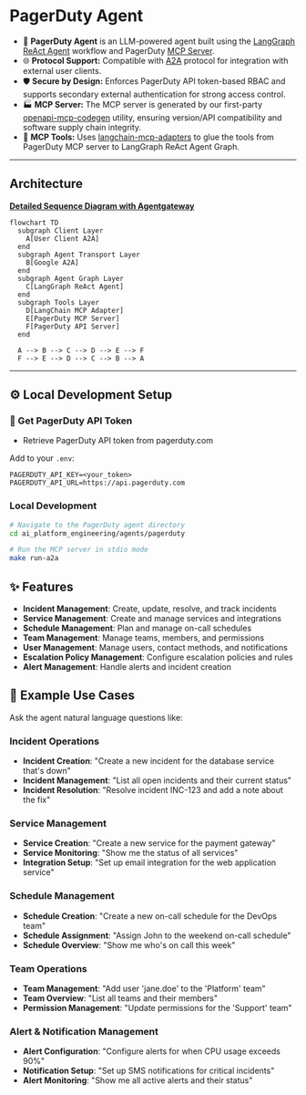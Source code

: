 # PagerDuty Agent

- 🤖 **PagerDuty Agent** is an LLM-powered agent built using the [LangGraph ReAct Agent](https://langchain-ai.github.io/langgraph/agents/agents/) workflow and PagerDuty [MCP Server](https://modelcontextprotocol.io/introduction).
- 🌐 **Protocol Support:** Compatible with [A2A](https://github.com/google/A2A) protocol for integration with external user clients.
- 🛡️ **Secure by Design:** Enforces PagerDuty API token-based RBAC and supports secondary external authentication for strong access control.
- 🏭 **MCP Server:** The MCP server is generated by our first-party [openapi-mcp-codegen](https://github.com/cnoe-io/openapi-mcp-codegen/tree/main) utility, ensuring version/API compatibility and software supply chain integrity.
- 🔌 **MCP Tools:** Uses [langchain-mcp-adapters](https://github.com/langchain-ai/langchain-mcp-adapters) to glue the tools from PagerDuty MCP server to LangGraph ReAct Agent Graph.

---

## Architecture

**[Detailed Sequence Diagram with Agentgateway](../architecture/gateway.md)**

```mermaid
flowchart TD
  subgraph Client Layer
    A[User Client A2A]
  end
  subgraph Agent Transport Layer
    B[Google A2A]
  end
  subgraph Agent Graph Layer
    C[LangGraph ReAct Agent]
  end
  subgraph Tools Layer
    D[LangChain MCP Adapter]
    E[PagerDuty MCP Server]
    F[PagerDuty API Server]
  end

  A --> B --> C --> D --> E --> F
  F --> E --> D --> C --> B --> A
```

---

## ⚙️ Local Development Setup

### 🔑 Get PagerDuty API Token

- Retrieve PagerDuty API token from pagerduty.com

Add to your `.env`:

```env
PAGERDUTY_API_KEY=<your_token>
PAGERDUTY_API_URL=https://api.pagerduty.com
```

### Local Development

```bash
# Navigate to the PagerDuty agent directory
cd ai_platform_engineering/agents/pagerduty

# Run the MCP server in stdio mode
make run-a2a
```

## ✨ Features

- **Incident Management**: Create, update, resolve, and track incidents
- **Service Management**: Create and manage services and integrations
- **Schedule Management**: Plan and manage on-call schedules
- **Team Management**: Manage teams, members, and permissions
- **User Management**: Manage users, contact methods, and notifications
- **Escalation Policy Management**: Configure escalation policies and rules
- **Alert Management**: Handle alerts and incident creation

## 🎯 Example Use Cases

Ask the agent natural language questions like:

### Incident Operations
- **Incident Creation**: "Create a new incident for the database service that's down"
- **Incident Management**: "List all open incidents and their current status"
- **Incident Resolution**: "Resolve incident INC-123 and add a note about the fix"

### Service Management
- **Service Creation**: "Create a new service for the payment gateway"
- **Service Monitoring**: "Show me the status of all services"
- **Integration Setup**: "Set up email integration for the web application service"

### Schedule Management
- **Schedule Creation**: "Create a new on-call schedule for the DevOps team"
- **Schedule Assignment**: "Assign John to the weekend on-call schedule"
- **Schedule Overview**: "Show me who's on call this week"

### Team Operations
- **Team Management**: "Add user 'jane.doe' to the 'Platform' team"
- **Team Overview**: "List all teams and their members"
- **Permission Management**: "Update permissions for the 'Support' team"

### Alert & Notification Management
- **Alert Configuration**: "Configure alerts for when CPU usage exceeds 90%"
- **Notification Setup**: "Set up SMS notifications for critical incidents"
- **Alert Monitoring**: "Show me all active alerts and their status"
